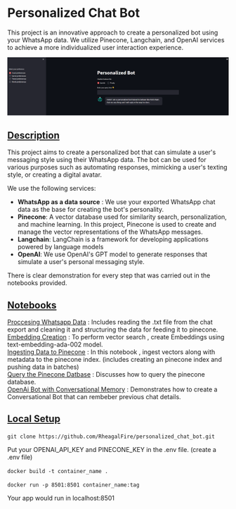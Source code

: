 # Personalized Chat Bot

This project is an innovative approach to create a personalized bot using your WhatsApp data. We utilize Pinecone, Langchain, and OpenAI services to achieve a more individualized user interaction experience.

![alt text](images/app.png)

## <u>Description</u>
This project aims to create a personalized bot that can simulate a user's messaging style using their WhatsApp data. The bot can be used for various purposes such as automating responses, mimicking a user's texting style, or creating a digital avatar.

We use the following services:

- **WhatsApp as a data source** : We use your exported WhatsApp chat data as the base for creating the bot's personality.<br>
- **Pinecone**: A vector database used for similarity search, personalization, and machine learning. In this project, Pinecone is used to create and manage the vector representations of the WhatsApp messages.<br>
- **Langchain**: LangChain is a framework for developing applications powered by language models<br>
- **OpenAI**: We use OpenAI's GPT model to generate responses that simulate a user's personal messaging style.

There is clear demonstration for every step that was carried out in the notebooks provided. 

## <u>Notebooks</u>

[Proccesing Whatsapp Data](https://github.com/RheagalFire/personalized_chat_bot/blob/main/notebooks/1%20.%20Convert%20And%20Clean%20Whatsapp%20Data.ipynb) : Includes reading the .txt file from the chat export and cleaning it and structuring the data for feeding it to pinecone.<br>
[Embedding Creation](https://github.com/RheagalFire/personalized_chat_bot/blob/main/notebooks/2.%20Embeddings%20creation.ipynb) : To perform vector search , create Embeddings using text-embedding-ada-002 model.<br>
[Ingesting Data to Pinecone](https://github.com/RheagalFire/personalized_chat_bot/blob/main/notebooks/3.%20Pinecone%20Push%20Data.ipynb) : In this notebook , ingest vectors along with metadata to the pinecone index. (includes creating an pinecone index and pushing data in batches)<br>
[Query the Pinecone Datbase](https://github.com/RheagalFire/personalized_chat_bot/blob/main/notebooks/4.%20Pinecone%20Query%20Data.ipynb) : Discusses how to query the pinecone database.<br>
[OpenAi Bot with Conversational Memory](https://github.com/RheagalFire/personalized_chat_bot/blob/main/notebooks/5.%20Langchain%2B%20Pinecone%20%2B%20Openai.ipynb) : Demonstrates how to create a Conversational Bot that can rembeber previous chat details.

## <u> Local Setup</u>
`git clone https://github.com/RheagalFire/personalized_chat_bot.git `

Put your OPENAI_API_KEY and PINECONE_KEY in the .env file. (create a .env file)

`docker build -t container_name .`

`docker run -p 8501:8501 container_name:tag`

Your app would run in localhost:8501







